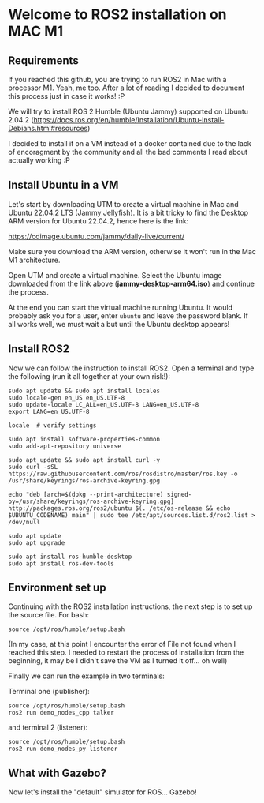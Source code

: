 # Welcome to ROS2 installation on MAC M1

## Requirements 
If you reached this github, you are trying to run ROS2 in Mac with a processor M1. Yeah, me too. 
After a lot of reading I decided to document this process just in case it works! :P

We will try to install ROS 2 Humble (Ubuntu Jammy) supported on Ubuntu 2.04.2 (https://docs.ros.org/en/humble/Installation/Ubuntu-Install-Debians.html#resources)

I decided to install it on a VM instead of a docker contained due to the lack of encoragment by the community and all the bad comments I read about actually working :P


## Install Ubuntu in a VM

Let's start by downloading UTM to create a virtual machine in Mac and Ubuntu 22.04.2 LTS (Jammy Jellyfish).
It is a bit tricky to find the Desktop ARM version for Ubuntu 22.04.2, hence here is the link:

https://cdimage.ubuntu.com/jammy/daily-live/current/

Make sure you download the ARM version, otherwise it won't run in the Mac M1 architecture.

Open UTM and create a virtual machine. Select the Ubuntu image downloaded from the link above (__jammy-desktop-arm64.iso__) and continue the process.

At the end you can start the virtual machine running Ubuntu. It would probably ask you for a user, enter ```ubuntu``` and leave the password blank. If all works well, we must wait a but until the Ubuntu desktop appears!

## Install ROS2

Now we can follow the instruction to install ROS2. Open a terminal and type the following (run it all together at your own risk!):

```
sudo apt update && sudo apt install locales
sudo locale-gen en_US en_US.UTF-8
sudo update-locale LC_ALL=en_US.UTF-8 LANG=en_US.UTF-8
export LANG=en_US.UTF-8

locale  # verify settings

sudo apt install software-properties-common
sudo add-apt-repository universe

sudo apt update && sudo apt install curl -y
sudo curl -sSL https://raw.githubusercontent.com/ros/rosdistro/master/ros.key -o /usr/share/keyrings/ros-archive-keyring.gpg

echo "deb [arch=$(dpkg --print-architecture) signed-by=/usr/share/keyrings/ros-archive-keyring.gpg] http://packages.ros.org/ros2/ubuntu $(. /etc/os-release && echo $UBUNTU_CODENAME) main" | sudo tee /etc/apt/sources.list.d/ros2.list > /dev/null

sudo apt update
sudo apt upgrade

sudo apt install ros-humble-desktop
sudo apt install ros-dev-tools
```
## Environment set up

Continuing with the ROS2 installation instructions, the next step is to set up the source file. For bash:

```
source /opt/ros/humble/setup.bash
```
(In my case, at this point I encounter the error of File not found when I reached this step. I needed to restart the process of installation from the beginning, it may be I didn't save the VM as I turned it off... oh well)

Finally we can run the example in two terminals:

Terminal one (publisher):

```
source /opt/ros/humble/setup.bash
ros2 run demo_nodes_cpp talker
```

and terminal 2 (listener):

```
source /opt/ros/humble/setup.bash
ros2 run demo_nodes_py listener
```


## What with Gazebo?

Now let's install the "default" simulator for ROS... Gazebo!
